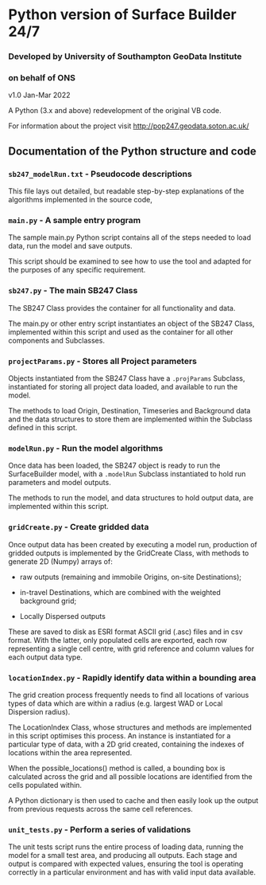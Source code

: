# Python version of Surface Builder 24/7

### Developed by University of Southampton GeoData Institute
### on behalf of ONS

v1.0 Jan-Mar 2022

A Python (3.x and above) redevelopment of the original VB code.

For information about the project visit http://pop247.geodata.soton.ac.uk/

## Documentation of the Python structure and code


### `sb247_modelRun.txt` - Pseudocode descriptions

This file lays out detailed, but readable step-by-step explanations of
the algorithms implemented in the source code,


### `main.py` - A sample entry program

The sample main.py Python script contains all of the steps needed to
load data, run the model and save outputs.

This script should be examined to see how to use the tool and adapted
for the purposes of any specific requirement.


### `sb247.py` - The main SB247 Class

The SB247 Class provides the container for all functionality and data.

The main.py or other entry script instantiates an object of the SB247
Class, implemented within this script and used as the container for
all other components and Subclasses.


### `projectParams.py` - Stores all Project parameters

Objects instantiated from the SB247 Class have a `.projParams`
Subclass, instantiated for storing all project data loaded, and
available to run the model.

The methods to load Origin, Destination, Timeseries and Background
data and the data structures to store them are implemented within the
Subclass defined in this script.


### `modelRun.py` - Run the model algorithms

Once data has been loaded, the SB247 object is ready to run the
SurfaceBuilder model, with a `.modelRun` Subclass instantiated to hold
run parameters and model outputs.

The methods to run the model, and data structures to hold output data,
are implemented within this script.


### `gridCreate.py` - Create gridded data

Once output data has been created by executing a model run, production
of gridded outputs is implemented by the GridCreate Class, with
methods to generate 2D (Numpy) arrays of:

* raw outputs (remaining and immobile Origins, on-site Destinations);

* in-travel Destinations, which are combined with the weighted
background grid;

* Locally Dispersed outputs

These are saved to disk as ESRI format ASCII grid (.asc) files and in
csv format.  With the latter, only populated cells are exported, each
row representing a single cell centre, with grid reference and column
values for each output data type.


### `locationIndex.py` - Rapidly identify data within a bounding area 

The grid creation process frequently needs to find all locations of
various types of data which are within a radius (e.g. largest WAD or
Local Dispersion radius).

The LocationIndex Class, whose structures and methods are implemented
in this script optimises this process.  An instance is instantiated
for a particular type of data, with a 2D grid created, containing the
indexes of locations within the area represented.

When the possible_locations() method is called, a bounding box is
calculated across the grid and all possible locations are identified
from the cells populated within.

A Python dictionary is then used to cache and then easily look up the
output from previous requests across the same cell references.


### `unit_tests.py` - Perform a series of validations

The unit tests script runs the entire process of loading data, running
the model for a small test area, and producing all outputs.  Each
stage and output is compared with expected values, ensuring the tool
is operating correctly in a particular environment and has with valid
input data available.